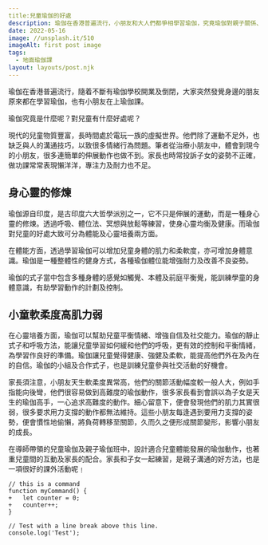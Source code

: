 ```yaml
---
title:兒童瑜伽的好處
description: 瑜伽在香港普遍流行，小朋友和大人們都爭相學習瑜伽，究竟瑜伽對親子關係、小朋友發展有何益處呢? 今天和大家探討一下。
date: 2022-05-16
image: //unsplash.it/510
imageAlt: first post image
tags:
  - 地面瑜伽課
layout: layouts/post.njk
---
```

瑜伽在香港普遍流行，隨着不斷有瑜伽學校開業及倒閉，大家突然發覺身邊的朋友原來都在學習瑜伽，也有小朋友在上瑜伽課。

瑜伽究竟是什麼呢？對兒童有什麼好處呢？

現代的兒童物質豐富，長時間處於電玩一族的虛擬世界。他們除了運動不足外，也缺乏與人的溝通技巧，以致很多情緒行為問題。筆者從治療小朋友中，體會到現今的小朋友，很多連簡單的伸展動作也做不到。家長也時常投訴子女的姿勢不正確，做功課常常表現懶洋洋，專注力及耐力也不足。

## 身心靈的修煉

瑜伽源自印度，是古印度六大哲學派別之一，它不只是伸展的運動，而是一種身心靈的修煉。透過呼吸、體位法、冥想與放鬆等練習，使身心靈均衡及健康。而瑜伽對兒童的好處大致可分為體能及心靈培養兩方面。

在體能方面，透過學習瑜伽可以增加兒童身體的肌力和柔軟度，亦可增加身體意識。瑜伽是一種整體性的健身方式，各種瑜伽體位能增強耐力及改善不良姿勢。

瑜伽的式子當中包含多種身體的感覺如觸覺、本體及前庭平衡覺，能訓練學童的身體意識，有助學習動作的計劃及控制。

## 小童軟柔度高肌力弱

在心靈培養方面，瑜伽可以幫助兒童平衡情緒、增強自信及社交能力。瑜伽的靜止式子和呼吸方法，能讓兒童學習如何緩和他們的呼吸，更有效的控制和平衡情緒，為學習作良好的準備。瑜伽讓兒童覺得健康、強健及柔軟，能提高他們外在及內在的自信。瑜伽的小組及合作式子，也是訓練兒童參與社交活動的好機會。

家長須注意，小朋友天生軟柔度異常高，他們的關節活動幅度較一般人大，例如手指能向後彎，他們很容易做到高難度的瑜伽動作，很多家長看到會誤以為子女是天生的瑜伽高手，一心追求高難度的動作。細心留意下，便會發現他們的肌力其實很弱，很多要求用力支撐的動作都無法維持。這些小朋友每逢遇到要用力支撐的姿勢，便會慣性地偷懶，將負荷轉移至關節，久而久之便形成關節變形，影響小朋友的成長。

在導師帶領的兒童瑜伽及親子瑜伽班中，設計適合兒童體能發展的瑜伽動作，也著重兒童間的互動及家長的配合。家長和子女一起練習，是親子溝通的好方法，也是一項很好的課外活動呢﹗

```diff-js
// this is a command
function myCommand() {
+	let counter = 0;
+	counter++;
}

// Test with a line break above this line.
console.log('Test');
```
